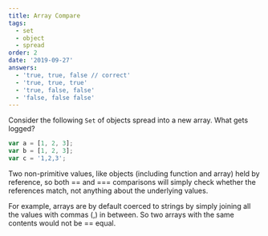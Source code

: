 ```yaml
---
title: Array Compare
tags:
  - set
  - object
  - spread
order: 2
date: '2019-09-27'
answers:
  - 'true, true, false // correct'
  - 'true, true, true'
  - 'true, false, false'
  - 'false, false false'
---
```


Consider the following `Set` of objects spread into a new array. What gets logged?

```javascript
var a = [1, 2, 3];
var b = [1, 2, 3];
var c = '1,2,3';
```

<!-- explanation -->

Two non-primitive values, like objects (including function and array) held by reference, so both == and === comparisons will simply check whether the references match, not anything about the underlying values.

For example, arrays are by default coerced to strings by simply joining all the values with commas (,) in between. So two arrays with the same contents would not be == equal.
